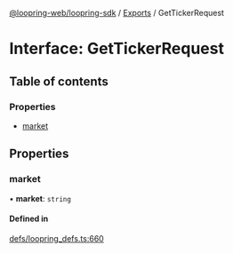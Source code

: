 [@loopring-web/loopring-sdk](../README.md) / [Exports](../modules.md) / GetTickerRequest

# Interface: GetTickerRequest

## Table of contents

### Properties

- [market](GetTickerRequest.md#market)

## Properties

### market

• **market**: `string`

#### Defined in

[defs/loopring_defs.ts:660](https://github.com/Loopring/loopring_sdk/blob/300ee65/src/defs/loopring_defs.ts#L660)
